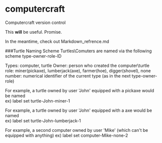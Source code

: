 # computercraft
Computercraft version control

This __will__ be useful. Promise. 

In the meantime, check out Markdown_refrence.md


###Turtle Naming Scheme
Turtles\Comuters are named via the following scheme
  type-owner-role-ID
  
  Types: computer, turtle
  Owner: person who created the computer\turtle
  role: miner(pickaxe), lumberjack(axe), farmer(hoe), digger(shovel), none
  number: numerical identifier of the current type (as in the next type-owner-role)
  
  For example, a turtle owned by user 'John' equipped with a
  pickaxe would be named  
    ex) label set turtle-John-miner-1

  For example, a turtle owned by user 'John' equipped with a
  axe would be named  
    ex) label set turtle-John-lumberjack-1
	
  For example, a second computer owned by user 'Mike' (which can't be equipped with anything)
    ex) label set computer-Mike-none-2